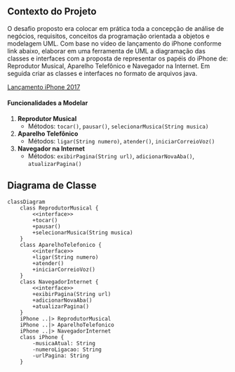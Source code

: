 ## Contexto do Projeto

O desafio proposto era colocar em prática toda a concepção de análise de negócios, requisitos, conceitos da programação orientada a objetos e modelagem UML. 
Com base no vídeo de lançamento do iPhone conforme link abaixo, elaborar em uma ferramenta de UML a diagramação das classes e interfaces com a proposta de representar os papéis do iPhone de: Reprodutor Musical, Aparelho Telefônico e Navegador na Internet. 
Em seguida criar as classes e interfaces no formato de arquivos java.

[Lançamento iPhone 2017](https://www.youtube.com/watch?v=9ou608QQRq8)

#### Funcionalidades a Modelar
1. **Reprodutor Musical**
   - Métodos: `tocar()`, `pausar()`, `selecionarMusica(String musica)`
2. **Aparelho Telefônico**
   - Métodos: `ligar(String numero)`, `atender()`, `iniciarCorreioVoz()`
3. **Navegador na Internet**
   - Métodos: `exibirPagina(String url)`, `adicionarNovaAba()`, `atualizarPagina()`



## Diagrama de Classe

```mermaid
classDiagram
    class ReprodutorMusical {
        <<interface>>
        +tocar()
        +pausar()
        +selecionarMusica(String musica)
    }
    class AparelhoTelefonico {
        <<interface>>
        +ligar(String numero)
        +atender()
        +iniciarCorreioVoz()
    }
    class NavegadorInternet {
        <<interface>>
        +exibirPagina(String url)
        +adicionarNovaAba()
        +atualizarPagina()
    }
    iPhone ..|> ReprodutorMusical
    iPhone ..|> AparelhoTelefonico
    iPhone ..|> NavegadorInternet
    class iPhone {
        -musicaAtual: String
        -numeroLigacao: String
        -urlPagina: String
    }
```
